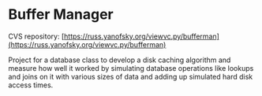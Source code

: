 Buffer Manager
==============

CVS repository: [https://russ.yanofsky.org/viewvc.py/bufferman](https://russ.yanofsky.org/viewvc.py/bufferman)

Project for a database class to develop a disk caching algorithm and measure
how well it worked by simulating database operations like lookups and joins on
it with various sizes of data and adding up simulated hard disk access times.
